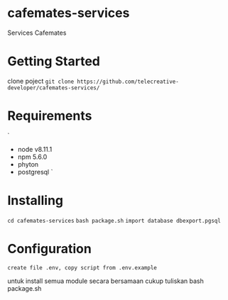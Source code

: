 # cafemates-services
Services Cafemates

# Getting Started
clone poject
`git clone https://github.com/telecreative-developer/cafemates-services/`

# Requirements
`
* node v8.11.1 
* npm 5.6.0
* phyton
* postgresql
`

# Installing
`cd cafemates-services`
`bash package.sh`
`import database dbexport.pgsql`

# Configuration 
`create file .env, copy script from .env.example`




untuk install semua module secara bersamaan
cukup tuliskan bash package.sh
